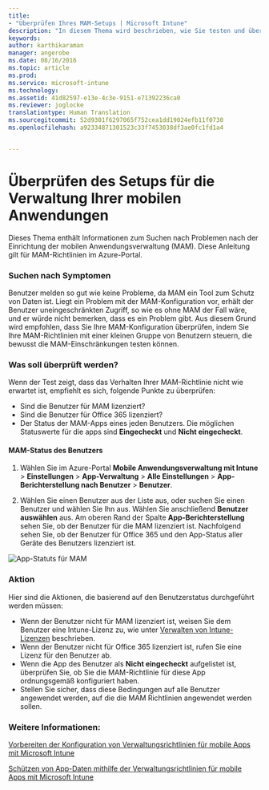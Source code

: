```yaml
---
title:
- "Überprüfen Ihres MAM-Setups | Microsoft Intune"
description: "In diesem Thema wird beschrieben, wie Sie testen und überprüfen können, ob Ihre MAM-Richtlinie ordnungsgemäß eingerichtet wurde und wie erwartet funktioniert."
keywords: 
author: karthikaraman
manager: angerobe
ms.date: 08/16/2016
ms.topic: article
ms.prod: 
ms.service: microsoft-intune
ms.technology: 
ms.assetid: 41d82597-e13e-4c3e-9151-e71392236ca0
ms.reviewer: joglocke
translationtype: Human Translation
ms.sourcegitcommit: 52d9301f6297065f752cea1dd19024efb11f0730
ms.openlocfilehash: a92334871301523c33f7453038df3ae0fc1fd1a4


---
```


# Überprüfen des Setups für die Verwaltung Ihrer mobilen Anwendungen

Dieses Thema enthält Informationen zum Suchen nach Problemen nach der Einrichtung der mobilen Anwendungsverwaltung (MAM). Diese Anleitung gilt für MAM-Richtlinien im Azure-Portal.

### Suchen nach Symptomen
Benutzer melden so gut wie keine Probleme, da MAM ein Tool zum Schutz von Daten ist. Liegt ein Problem mit der MAM-Konfiguration vor, erhält der Benutzer uneingeschränkten Zugriff, so wie es ohne MAM der Fall wäre, und er würde nicht bemerken, dass es ein Problem gibt. Aus diesem Grund wird empfohlen, dass Sie Ihre MAM-Konfiguration überprüfen, indem Sie Ihre MAM-Richtlinien mit einer kleinen Gruppe von Benutzern steuern, die bewusst die MAM-Einschränkungen testen können. 


### Was soll überprüft werden? 

Wenn der Test zeigt, dass das Verhalten Ihrer MAM-Richtlinie nicht wie erwartet ist, empfiehlt es sich, folgende Punkte zu überprüfen:

- Sind die Benutzer für MAM lizenziert?
- Sind die Benutzer für Office 365 lizenziert?
- Der Status der MAM-Apps eines jeden Benutzers. Die möglichen Statuswerte für die apps sind **Eingecheckt** und **Nicht eingecheckt**.

#### MAM-Status des Benutzers
1. Wählen Sie im Azure-Portal **Mobile Anwendungsverwaltung mit Intune** > **Einstellungen** > **App-Verwaltung** > **Alle Einstellungen** > **App-Berichterstellung nach Benutzer** > **Benutzer**.

2. Wählen Sie einen Benutzer aus der Liste aus, oder suchen Sie einen Benutzer und wählen Sie Ihn aus. Wählen Sie anschließend **Benutzer auswählen** aus. Am oberen Rand der Spalte **App-Berichterstellung** sehen Sie, ob der Benutzer für die MAM lizenziert ist. Nachfolgend sehen Sie, ob der Benutzer für Office 365 und den App-Status aller Geräte des Benutzers lizenziert ist.

![App-Statuts für MAM](..\media\ts-mam-use-apps.png) 

### Aktion
Hier sind die Aktionen, die basierend auf den Benutzerstatus durchgeführt werden müssen:

- Wenn der Benutzer nicht für MAM lizenziert ist, weisen Sie dem Benutzer eine Intune-Lizenz zu, wie unter [Verwalten von Intune-Lizenzen](..\get-started\start-with-a-paid-subscription-to-microsoft-intune) beschrieben.
- Wenn der Benutzer nicht für Office 365 lizenziert ist, rufen Sie eine Lizenz für den Benutzer ab.
- Wenn die App des Benutzer als **Nicht eingecheckt** aufgelistet ist, überprüfen Sie, ob Sie die MAM-Richtlinie für diese App ordnungsgemäß konfiguriert haben.
- Stellen Sie sicher, dass diese Bedingungen auf alle Benutzer angewendet werden, auf die die MAM Richtlinien angewendet werden sollen.

### Weitere Informationen:
[Vorbereiten der Konfiguration von Verwaltungsrichtlinien für mobile Apps mit Microsoft Intune](..\deploy-use\get-ready-to-configure-mobile-app-management-policies-with-microsoft-intune)

[Schützen von App-Daten mithilfe der Verwaltungsrichtlinien für mobile Apps mit Microsoft Intune](..\deploy-use\protect-app-data-using-mobile-app-management-policies-with-microsoft-intune)



<!--HONumber=Aug16_HO5-->


